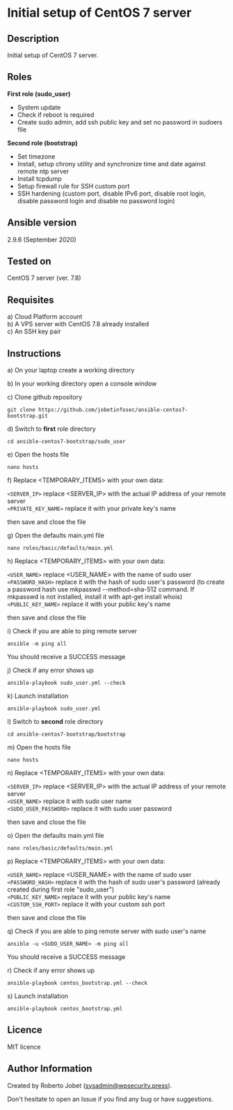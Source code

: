 # Initial setup of CentOS 7 server


## Description

Initial setup of CentOS 7 server.

## Roles

**First role (sudo_user)**

* System update
* Check if reboot is required
* Create sudo admin, add ssh public key and set no password in sudoers file

**Second role (bootstrap)**

* Set timezone
* Install, setup chrony utility and synchronize time and date against remote ntp server
* Install tcpdump
* Setup firewall rule for SSH custom port
* SSH hardening (custom port, disable IPv6 port, disable root login, disable password login and disable no password login)

## Ansible version

2.9.6 (September 2020)


## Tested on

CentOS 7 server (ver. 7.8)


## Requisites

a) Cloud Platform account<br />
b) A VPS server with CentOS 7.8 already installed<br />
c) An SSH key pair<br />



## Instructions

a) On your laptop create a working directory


b) In your working directory open a console window


c) Clone github repository

```
git clone https://github.com/jobetinfosec/ansible-centos7-bootstrap.git
```


d) Switch to **first** role directory

```
cd ansible-centos7-bootstrap/sudo_user
```


e) Open the hosts file

```
nano hosts
```

f) Replace <TEMPORARY_ITEMS> with your own data:

`<SERVER_IP>`		replace <SERVER_IP> with the actual IP address of your remote server<br />
`<PRIVATE_KEY_NAME>`	replace it with your private key's name<br />

then save and close the file


g) Open the defaults main.yml file

```
nano roles/basic/defaults/main.yml
```

h) Replace <TEMPORARY_ITEMS> with your own data:

`<USER_NAME>`		replace <USER_NAME> with the name of sudo user<br />
`<PASSWORD_HASH>`	replace it with the hash of sudo user's password (to create a password hash use mkpasswd --method=sha-512 command. If mkpasswd is not installed, install it with apt-get install whois)<br />
`<PUBLIC_KEY_NAME>`	replace it with your public key's name

then save and close the file


i) Check if you are able to ping remote server

```
ansible -m ping all
```

You should receive a SUCCESS message


j) Check if any error shows up

```
ansible-playbook sudo_user.yml --check
```


k) Launch installation

```
ansible-playbook sudo_user.yml
```

l) Switch to **second** role directory

```
cd ansible-centos7-bootstrap/bootstrap
```

m) Open the hosts file

```
nano hosts
```

n) Replace <TEMPORARY_ITEMS> with your own data:

`<SERVER_IP>`		replace <SERVER_IP> with the actual IP address of your remote server<br />
`<USER_NAME>`		replace it with sudo user name<br />
`<SUDO_USER_PASSWORD>`	replace it with sudo user password<br />

then save and close the file


o) Open the defaults main.yml file

```
nano roles/basic/defaults/main.yml
```

p) Replace <TEMPORARY_ITEMS> with your own data:

`<USER_NAME>`		replace <USER_NAME> with the name of sudo user<br />
`<PASSWORD_HASH>`	replace it with the hash of sudo user's password (already created during first role "sudo_user")<br />
`<PUBLIC_KEY_NAME>`	replace it with your public key's name<br />
`<CUSTOM_SSH_PORT>`	replace it with your custom ssh port<br />

then save and close the file


q) Check if you are able to ping remote server with sudo user's name

```
ansible -u <SUDO_USER_NAME> -m ping all
```

You should receive a SUCCESS message


r) Check if any error shows up

```
ansible-playbook centos_bootstrap.yml --check
```


s) Launch installation

```
ansible-playbook centos_bootstrap.yml
```

## Licence

MIT licence

## Author Information

Created by Roberto Jobet (sysadmin@wpsecurity.press).

Don't hesitate to open an Issue if you find any bug or have suggestions.
